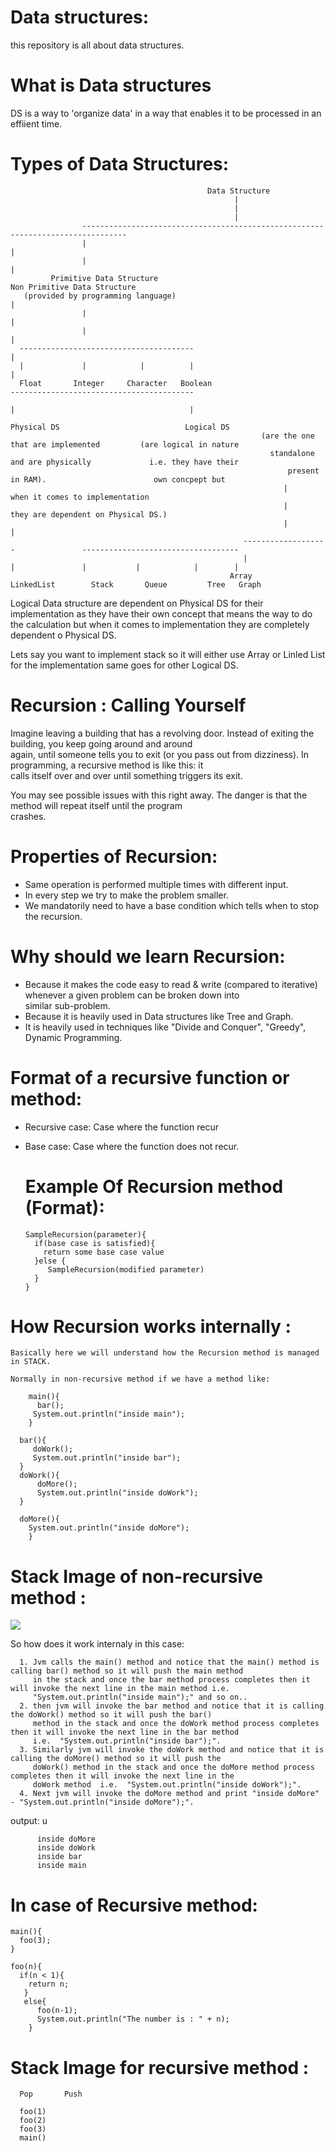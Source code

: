 # Data structures:
this repository is all about data structures.


# What is Data structures
DS is a way to 'organize data' in a way that enables it to be processed in an effiient time.

# Types of Data Structures:

                                                Data Structure
                                                      |
                                                      |
                                                      |
                    --------------------------------------------------------------------------------
                    |                                                                               |
                    |                                                                               |
             Primitive Data Structure                                                   Non Primitive Data Structure 
       (provided by programming language)                                                           |    
                    |                                                                               |
                    |                                                                               |
      ---------------------------------------                                                       |
      |             |            |          |                                                       |                                                                              
      Float       Integer     Character   Boolean                           -----------------------------------------                                      
                                                                            |                                       |  
                                                                         Physical DS                            Logical DS
                                                            (are the one that are implemented         (are logical in nature
                                                              standalone and are physically             i.e. they have their 
                                                                  present in RAM).                        own concpept but                                                  
                                                                 |                            when it comes to implementation  
                                                                 |                         they are dependent on Physical DS.) 
                                                                 |                                          |
                                                        -------------------               -----------------------------------
                                                        |                 |               |           |            |        |
                                                     Array            LinkedList        Stack       Queue         Tree   Graph
                                                     
                                         
                                      
Logical Data structure are dependent on Physical DS for their implementation as they have their own concept that means the 
way to do the calculation but when it comes to implementation they are completely dependent o Physical DS. 

Lets say you want to implement stack so it will either use Array or Linled List for the implementation same goes for 
other Logical DS.


# Recursion : Calling Yourself
  Imagine leaving a building that has a revolving door. Instead of exiting the building, you keep going around and around        
  again, until someone tells you to exit (or you pass out from dizziness). In programming, a recursive method is like this: it   
  calls itself over and over until something triggers its exit.

  You may see possible issues with this right away. The danger is that the method will repeat itself until the program  
  crashes.                                       
                                         
# Properties of Recursion:
  - Same operation is performed multiple times with different input.
  - In every step we try to make the problem smaller.
  - We mandatorily need to have a base condition which tells when to stop the recursion.                                         
                                         
# Why should we learn Recursion:
  - Because it makes the code easy to read & write (compared to iterative) whenever a given problem can be broken down into               
    similar sub-problem.
  - Because it is heavily used in Data structures like Tree and Graph.
  - It is heavily used in techniques like "Divide and Conquer", "Greedy", Dynamic Programming.                                          
                                                        
# Format of a recursive function or method:
  - Recursive case: Case where the function recur
  - Base case: Case where the function does not recur.

    # Example Of Recursion method (Format):

        SampleRecursion(parameter){
          if(base case is satisfied){
            return some base case value    
          }else {
             SampleRecursion(modified parameter)
          }
        } 
                                                        
   # How Recursion works internally :

    Basically here we will understand how the Recursion method is managed in STACK.

    Normally in non-recursive method if we have a method like:

        main(){
          bar();
         System.out.println("inside main");
        }

      bar(){
         doWork();
         System.out.println("inside bar");
      }
      doWork(){
          doMore();
          System.out.println("inside doWork");
      } 

      doMore(){
        System.out.println("inside doMore");
        }


# Stack Image of non-recursive method :

 ![](images/git_stack_image1.png)
      
 So how does it work internaly in this case:
 
      1. Jvm calls the main() method and notice that the main() method is calling bar() method so it will push the main method 
         in the stack and once the bar method process completes then it will invoke the next line in the main method i.e. 
         "System.out.println("inside main");" and so on..
      2. then jvm will invoke the bar method and notice that it is calling the doWork() method so it will push the bar() 
         method in the stack and once the doWork method process completes then it will invoke the next line in the bar method    
         i.e.  "System.out.println("inside bar");".
      3. Similarly jvm will invoke the doWork method and notice that it is calling the doMore() method so it will push the    
         doWork() method in the stack and once the doMore method process completes then it will invoke the next line in the 
         doWork method  i.e.  "System.out.println("inside doWork");".
      4. Next jvm will invoke the doMore method and print "inside doMore" - "System.out.println("inside doMore");".
  
  output: u
          
          inside doMore
          inside doWork
          inside bar
          inside main
  
 # In case of Recursive method:
 
    main(){
      foo(3);
    }
    
    foo(n){
      if(n < 1){
        return n;
       }
       else{
          foo(n-1);
          System.out.println("The number is : " + n);
        }
    
    
  # Stack Image for recursive method :

      Pop       Push

      foo(1)
      foo(2)
      foo(3)
      main()    
      
 
 
 
 
 
 
 
 
 
 
 
 
 
 
                                                        
                                                                                  
